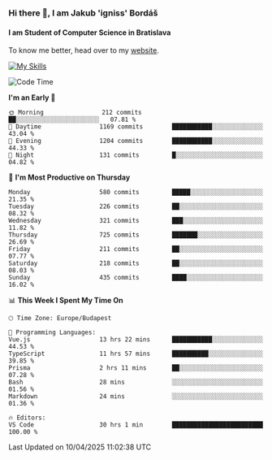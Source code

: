 ### Hi there 👋, I am Jakub 'igniss' Bordáš

#### I am Student of Computer Science in Bratislava
To know me better, head over to my [website](https://bordas.sk).

[![My Skills](https://skillicons.dev/icons?i=js,typescript,html,css,figma,svelte,vue,next,postgresql,nest,express,nodejs)](https://bordas.sk)


<!--START_SECTION:waka-->
![Code Time](http://img.shields.io/badge/Code%20Time-1%2C814%20hrs%2030%20mins-blue)

**I'm an Early 🐤** 

```text
🌞 Morning                212 commits         ██░░░░░░░░░░░░░░░░░░░░░░░   07.81 % 
🌆 Daytime                1169 commits        ███████████░░░░░░░░░░░░░░   43.04 % 
🌃 Evening                1204 commits        ███████████░░░░░░░░░░░░░░   44.33 % 
🌙 Night                  131 commits         █░░░░░░░░░░░░░░░░░░░░░░░░   04.82 % 
```
📅 **I'm Most Productive on Thursday** 

```text
Monday                   580 commits         █████░░░░░░░░░░░░░░░░░░░░   21.35 % 
Tuesday                  226 commits         ██░░░░░░░░░░░░░░░░░░░░░░░   08.32 % 
Wednesday                321 commits         ███░░░░░░░░░░░░░░░░░░░░░░   11.82 % 
Thursday                 725 commits         ███████░░░░░░░░░░░░░░░░░░   26.69 % 
Friday                   211 commits         ██░░░░░░░░░░░░░░░░░░░░░░░   07.77 % 
Saturday                 218 commits         ██░░░░░░░░░░░░░░░░░░░░░░░   08.03 % 
Sunday                   435 commits         ████░░░░░░░░░░░░░░░░░░░░░   16.02 % 
```


📊 **This Week I Spent My Time On** 

```text
🕑︎ Time Zone: Europe/Budapest

💬 Programming Languages: 
Vue.js                   13 hrs 22 mins      ███████████░░░░░░░░░░░░░░   44.53 % 
TypeScript               11 hrs 57 mins      ██████████░░░░░░░░░░░░░░░   39.85 % 
Prisma                   2 hrs 11 mins       ██░░░░░░░░░░░░░░░░░░░░░░░   07.28 % 
Bash                     28 mins             ░░░░░░░░░░░░░░░░░░░░░░░░░   01.56 % 
Markdown                 24 mins             ░░░░░░░░░░░░░░░░░░░░░░░░░   01.36 % 

🔥 Editors: 
VS Code                  30 hrs 1 min        █████████████████████████   100.00 % 
```


 Last Updated on 10/04/2025 11:02:38 UTC
<!--END_SECTION:waka-->
